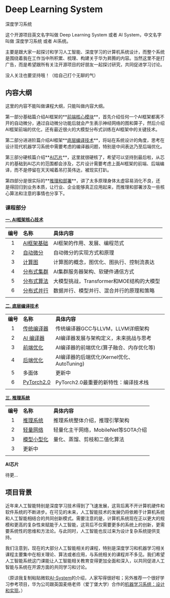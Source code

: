 # Deep Learning System

深度学习系统

这个开源项目英文名字叫做 Deep Learning System 或者 AI System，中文名字叫做 深度学习系统 或者 AI系统。

主要是跟大家一起探讨和学习人工智能、深度学习的计算机系统设计，而整个系统是围绕着我在工作当中所积累、梳理、构建关于华为昇腾的内容。当然这里不是打广告，而是希望跟所有关注开源项目的好朋友一起探讨研究，共同促进学习讨论。

没人关注也要坚持哦！（给自己打个无聊的气）

## 内容大纲

这里的内容不能叫做课程大纲，只能叫做内容大纲。

第一部分基础篇介绍AI框架的**<u>前端核心模块</u>**，首先介绍任何一个AI框架都离不开的自动微分，通过自动微分功能后就会产生表示神经网络的图和算子，然后介绍AI框架前端的优化，还有最近很火的大模型分布式训练在AI框架中的关键技术。

第二部分进进阶篇介绍AI框架**<u>底层编译技术</u>**，将站在系统设计的角度，思考在设计现代机器学习系统中需要考虑的编译器问题，特别是中间表达乃至后端优化。

第三部分硬核篇介绍**<u>AI芯片</u>**，这里就很硬核了，希望可以坚持到最后啦，从芯片的基础到AI芯片的范围都会涉及，芯片设计需要考虑上面AI框架的前端、后端编译，而不是停留在天天喊着吊打英伟达，被现实打趴。

第四部分是很实际的**<u>推理和部署</u>**，讲了太多原理身体太虚容易消化不良，还是得回归到业务本质，让行业、企业能够真正应用起来，而推理和部署涉及一些核心算法和注意的事情也分享下。

### 课程部分

**[一. AI框架核心技术](./Frontend/)**

| 编号  | 名称                               | 具体内容                        |
|:---:|:-------------------------------- |:--------------------------- |
| 1   | [AI框架基础](./Frontend/Foundation/) | AI框架的作用、发展、编程范式             |
| 2   | [自动微分](./Frontend/AutoDiff/)     | 自动微分的实现方式和原理                |
| 3   | [计算图](./Frontend/DataFlow/)      | 计算图的概念，图优化、图执行、控制流表达        |
| 4   | [分布式集群](./Frontend/AICluster)    | AI集群服务器架构、软硬件通信方式           |
| 5   | [分布式算法](./Frontend/AICluster)    | 大模型挑战，Transformer和MOE结构的大模型 |
| 6   | [分布式并行](./Frontend/Parallel)     | 数据并行、模型并行、混合并行的原理和策略        |
|     |                                  |                             |

**[二. 底层编译技术](./Compiler/)**

|        |                                  |                                 |
|:------:|:-------------------------------- |:------------------------------- |
| **编号** | **名称**                           | **具体内容**                        |
| 1      | [传统编译器](./Compiler/Tradition)    | 传统编译器GCC与LLVM，LLVM详细架构          |
| 2      | [AI 编译器](./Compiler/AICompiler)  | AI编译器发展与架构定义，未来挑战与思考            |
| 3      | [前端优化](./Compiler/Frontend)      | AI编译器的前端优化(算子融合、内存优化等)          |
| 4      | [后端优化](./Compiler/Backend)       | AI编译器的后端优化(Kernel优化、AutoTuning) |
| 5      | 多面体                              | 更新中                             |
| 6      | [PyTorch2.0](./Compiler/PyTorch) | PyTorch2.0最重要的新特性：编译技术栈         |
|        |                                  |                                 |

**[三. 推理系统](./Inference/)**

|        |                                |                          |
|:------:|:------------------------------ |:------------------------ |
| **编号** | **名称**                         | **具体内容**                 |
| 1      | [推理系统](./Inference/Inference/) | 推理系统整体介绍，推理引擎架构          |
| 2      | [轻量网络](./Inference/Mobilenet/) | 轻量化主干网络，MobileNet等SOTA介绍 |
| 3      | [模型小型化](./Inference/Compress/) | 量化、蒸馏、剪枝和二值化算法           |
| 3      | 更新中                            |                          |
|        |                                |                          |

**AI芯片**

待更...

## 项目背景

近年来人工智能特别是深度学习技术得到了飞速发展，这背后离不开计算机硬件和软件系统的不断进步。在可见的未来，人工智能技术的发展仍将依赖于计算机系统和人工智能相结合的共同创新模式。需要注意的是，计算机系统现在正以更大的规模和更高的复杂性来赋能于人工智能，这背后不仅需要更多的系统上的创新，更需要系统性的思维和方法论。与此同时，人工智能也反过来为设计复杂系统提供支持。

我们注意到，现在的大部分人工智能相关的课程，特别是深度学习和机器学习相关课程主要集中在相关理论、算法或者应用，与系统相关的课程并不多见。我们希望人工智能系统这门课能让人工智能相关教育变得更加全面和深入，以共同促进人工智能与系统在开源方面的共同学习和讨论。

（原谅我复制粘贴微软[AI-System](https://github.com/microsoft/AI-System)的介绍，人家写得很好啦；另外推荐一个很好学习参考项目，华为公司跟英国麦络老师（爱丁堡大学）合作的[机器学习系统：设计和实现](https://github.com/openmlsys/openmlsys-zh)。）
